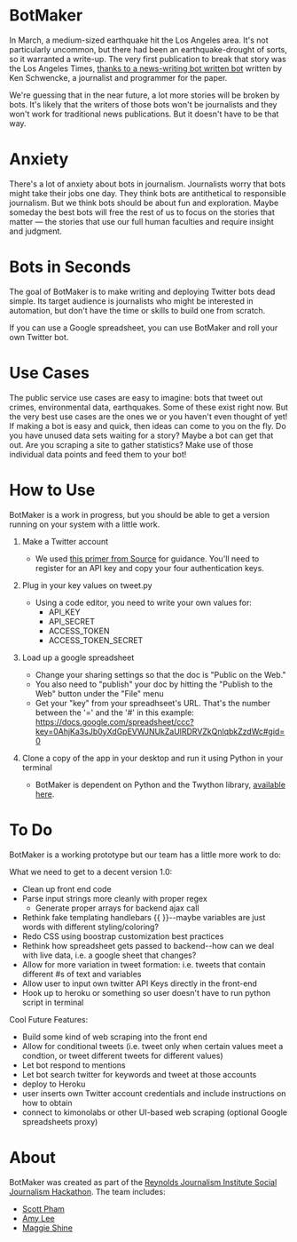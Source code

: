 BotMaker
==========

In March, a medium-sized earthquake hit the Los Angeles area.  It's not particularly uncommon, but there had been an earthquake-drought of sorts, so it warranted a write-up. The very first publication to break that story was the Los Angeles Times, [thanks to a news-writing bot written bot](http://www.slate.com/blogs/future_tense/2014/03/17/quakebot_los_angeles_times_robot_journalist_writes_article_on_la_earthquake.html) written by Ken Schwencke, a journalist and programmer for the paper.

We're guessing that in the near future, a lot more stories will be broken by bots. It's likely that the writers of those bots won't be journalists and they won't work for traditional news publications.  But it doesn't have to be that way.

Anxiety
========
There's a lot of anxiety about bots in journalism. Journalists worry that bots might take their jobs one day. They think bots are antithetical to responsible journalism. But we think bots should be about fun and exploration. Maybe someday the best bots will free the rest of us to focus on the stories that matter — the stories that use our full human faculties and require insight and judgment. 

Bots in Seconds
===============
The goal of BotMaker is to make writing and deploying Twitter bots dead simple. Its target audience is journalists who might be interested in automation, but don't have the time or skills to build one from scratch.

If you can use a Google spreadsheet, you can use BotMaker and roll your own Twitter bot.

Use Cases
============
The public service use cases are easy to imagine: bots that tweet out crimes, environmental data, earthquakes.  Some of these exist right now.  But the very best use cases are the ones we or you haven't even thought of yet! If making a bot is easy and quick, then ideas can come to you on the fly. Do you have unused data sets waiting for a story? Maybe a bot can get that out.  Are you scraping a site to gather statistics? Make use of those individual data points and feed them to your bot!

How to Use
==========
BotMaker is a work in progress, but you should be able to get a version running on your system with a little work.

1. Make a Twitter account
	- We used [this primer from Source](https://source.opennews.org/en-US/articles/botmaking-primer/) for guidance. You'll need to register for an API key and copy your four authentication keys.

2. Plug in your key values on tweet.py
	- Using a code editor, you need to write your own values for:
		- API_KEY  
		- API_SECRET  
		- ACCESS_TOKEN  
		- ACCESS_TOKEN_SECRET  

3. Load up a google spreadsheet
	- Change your sharing settings so that the doc is "Public on the Web."
	- You also need to "publish" your doc by hitting the "Publish to the Web" button under the "File" menu
  	-  Get your "key" from your spreadhseet's URL. That's the number between the '=' and the '#' in this example: https://docs.google.com/spreadsheet/ccc?key=0AhjKa3sJb0yXdGpEVWJNUkZaUlRDRVZkQnlqbkZzdWc#gid=0

4. Clone a copy of the app in your desktop and run it using Python in your terminal
  	- BotMaker is dependent on Python and the Twython library, [available here](https://github.com/ryanmcgrath/twython).

To Do
=======
BotMaker is a working prototype but our team has a little more work to do:

What we need to get to a decent version 1.0:
- Clean up front end code
- Parse input strings more cleanly with proper regex
  - Generate proper arrays for backend ajax call
- Rethink fake templating handlebars {{ }}--maybe variables are just words with different styling/coloring?
- Redo CSS using boostrap customization best practices
- Rethink how spreadsheet gets passed to backend--how can we deal with live data, i.e. a google sheet that changes?
- Allow for more variation in tweet formation: i.e. tweets that contain different #s of text and variables
- Allow user to input own twitter API Keys directly in the front-end
- Hook up to heroku or something so user doesn't have to run python script in terminal

Cool Future Features:
- Build some kind of web scraping into the front end
- Allow for conditional tweets (i.e. tweet only when certain values meet a condtion, or tweet different tweets for different values)
- Let bot respond to mentions
- Let bot search twitter for keywords and tweet at those accounts
- deploy to Heroku
- user inserts own Twitter account credentials and include instructions on how to obtain
- connect to kimonolabs or other UI-based web scraping (optional Google spreadsheets proxy)


About
======
BotMaker was created as part of the [Reynolds Journalism Institute Social Journalism Hackathon](http://www.rjionline.org/hackathon). The team includes:  
  - [Scott Pham](https://twitter.com/scottpham)  
  - [Amy Lee](https://www.linkedin.com/in/amylibra)  
  - [Maggie Shine](https://twitter.com/magksh)
